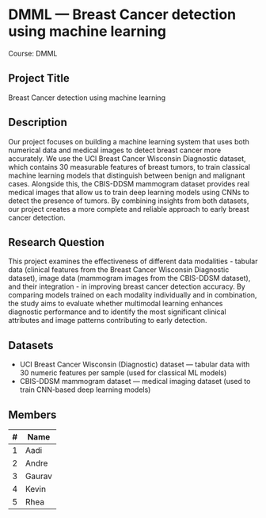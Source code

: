# DMML — Breast Cancer detection using machine learning

Course: DMML

## Project Title

Breast Cancer detection using machine learning

## Description

Our project focuses on building a machine learning system that uses both numerical data and medical images to detect breast cancer more accurately. We use the UCI Breast Cancer Wisconsin Diagnostic dataset, which contains 30 measurable features of breast tumors, to train classical machine learning models that distinguish between benign and malignant cases. Alongside this, the CBIS-DDSM mammogram dataset provides real medical images that allow us to train deep learning models using CNNs to detect the presence of tumors. By combining insights from both datasets, our project creates a more complete and reliable approach to early breast cancer detection.

## Research Question

This project examines the effectiveness of different data modalities - tabular data (clinical features from the Breast Cancer Wisconsin Diagnostic dataset), image data (mammogram images from the CBIS-DDSM dataset), and their integration - in improving breast cancer detection accuracy. By comparing models trained on each modality individually and in combination, the study aims to evaluate whether multimodal learning enhances diagnostic performance and to identify the most significant clinical attributes and image patterns contributing to early detection.

## Datasets

- UCI Breast Cancer Wisconsin (Diagnostic) dataset — tabular data with 30 numeric features per sample (used for classical ML models)
- CBIS-DDSM mammogram dataset — medical imaging dataset (used to train CNN-based deep learning models)

## Members

|   # | Name   |
| --: | ------ |
|   1 | Aadi   |
|   2 | Andre  |
|   3 | Gaurav |
|   4 | Kevin  |
|   5 | Rhea   |
